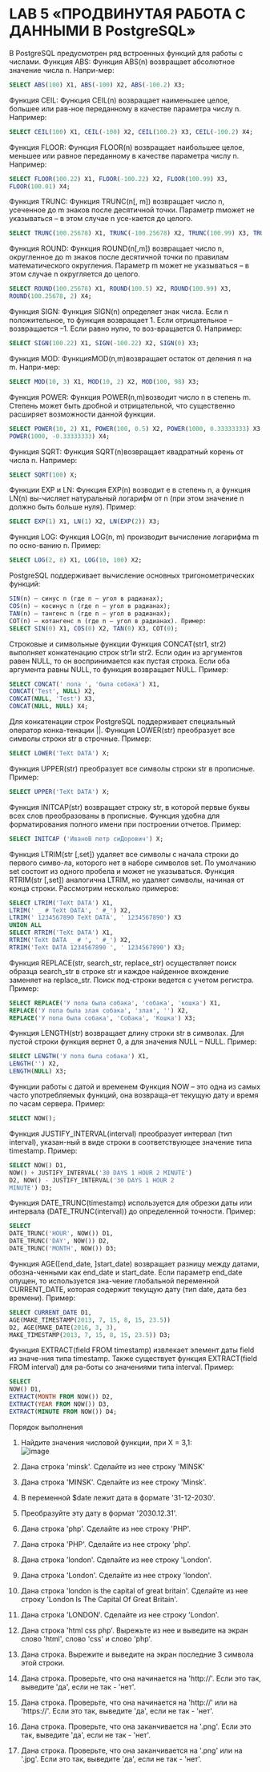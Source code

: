 # LAB 5 «ПРОДВИНУТАЯ РАБОТА С ДАННЫМИ В PostgreSQL»

В PostgreSQL предусмотрен ряд встроенных функций для работы с числами.
Функция ABS: Функция ABS(n) возвращает абсолютное значение числа n. Напри-мер:
```sql
SELECT ABS(100) X1, ABS(-100) X2, ABS(-100.2) X3;
```
Функция CEIL: Функция CEIL(n) возвращает наименьшее целое, большее или рав-ное переданному в качестве параметра числу n. Например:
```sql
SELECT CEIL(100) X1, CEIL(-100) X2, CEIL(100.2) X3, CEIL(-100.2) X4;
```
Функция FLOOR: Функция FLOOR(n) возвращает наибольшее целое, меньшее или равное переданному в качестве параметра числу n. Например:
```sql
SELECT FLOOR(100.22) X1, FLOOR(-100.22) X2, FLOOR(100.99) X3, 
FLOOR(100.01) X4;
```
Функция TRUNC: Функция TRUNC(n[, m]) возвращает число n, усеченное до m знаков после десятичной точки. Параметр mможет не указываться – в этом случае n усе-кается до целого.
```sql
SELECT TRUNC(100.25678) X1, TRUNC(-100.25678) X2, TRUNC(100.99) X3, TRUNC(100.25678, 2) X4;
```
Функция ROUND: Функция ROUND(n[,m]) возвращает число n, округленное до m знаков после десятичной точки по правилам математического округления. Параметр m может не указываться – в этом случае n округляется до целого.
```sql
SELECT ROUND(100.25678) X1, ROUND(100.5) X2, ROUND(100.99) X3, 
ROUND(100.25678, 2) X4;
```
Функция SIGN: Функция SIGN(n) определяет знак числа. Если n положительное, то функция возвращает 1. Если отрицательное – возвращается –1. Если равно нулю, то воз-вращается 0. Например:
```sql
SELECT SIGN(100.22) X1, SIGN(-100.22) X2, SIGN(0) X3;
```
Функция MOD: ФункцияMOD(n,m)возвращает остаток от деления n на m. Напри-мер:
```sql
SELECT MOD(10, 3) X1, MOD(10, 2) X2, MOD(100, 98) X3;
```
Функция POWER: Функция POWER(n,m)возводит число n в степень m. Степень может быть дробной и отрицательной, что существенно расширяет возможности данной функции.
```sql
SELECT POWER(10, 2) X1, POWER(100, 0.5) X2, POWER(1000, 0.33333333) X3, 
POWER(1000, -0.33333333) X4;
```
Функция SQRT: Функция SQRT(n)возвращает квадратный корень от числа n. Например:
```sql
SELECT SQRT(100) X;
```
Функции EXP и LN: Функция EXP(n) возводит e в степень n, а функция LN(n) вы-числяет натуральный логарифм от n (при этом значение n должно быть больше нуля). Пример:
```sql
SELECT EXP(1) X1, LN(1) X2, LN(EXP(2)) X3;
```
Функция LOG: Функция LOG(n, m) производит вычисление логарифма m по осно-ванию n. Пример:
```sql
SELECT LOG(2, 8) X1, LOG(10, 100) X2;
```
PostgreSQL поддерживает вычисление основных тригонометрических функций:
```sql
SIN(n) – синус n (где n – угол в радианах);
COS(n) – косинус n (где n – угол в радианах);
TAN(n) – тангенс n (где n – угол в радианах);
COT(n) – котангенс n (где n – угол в радианах). Пример:
SELECT SIN(0) X1, COS(0) X2, TAN(0) X3, COT(0);
```
Строковые и символьные функции
Функция CONCAT(str1, str2) выполняет конкатенацию строк str1и str2. Если один из аргументов равен NULL, то он воспринимается как пустая строка. Если оба аргумента равны NULL, то функция возвращает NULL. Пример:
```sql
SELECT CONCAT(' попа ', 'была собака') X1,
CONCAT('Test', NULL) X2,
CONCAT(NULL, 'Test') X3,
CONCAT(NULL, NULL) X4;
```
Для конкатенации строк PostgreSQL поддерживает специальный оператор конка-тенации ||.
Функция LOWER(str) преобразует все символы строки str в строчные. Пример:
```sql
SELECT LOWER('TeXt DATA') X;
```
Функция UPPER(str) преобразует все символы строки str в прописные. Пример:
```sql
SELECT UPPER('TeXt DATA') X;
```
Функция INITCAP(str) возвращает строку str, в которой первые буквы всех слов преобразованы в прописные. Функция удобна для форматирования полного имени при построении отчетов. Пример:
```sql
SELECT INITCAP ('ИваноВ петр сиДорович') X;
```
Функция LTRIM(str [,set]) удаляет все символы с начала строки до первого симво-ла, которого нет в наборе символов set. По умолчанию set состоит из одного пробела и может не указываться. 
Функция RTRIM(str [,set]) аналогична LTRIM, но удаляет символы, начиная от конца строки. Рассмотрим несколько примеров:
```sql
SELECT LTRIM('TeXt DATA') X1,
LTRIM(' _ # TeXt DATA', ' #_') X2,
LTRIM(' 1234567890 TeXt DATA', ' 1234567890') X3
UNION ALL
SELECT RTRIM('TeXt DATA') X1,
RTRIM('TeXt DATA _ # ', ' #_') X2,
RTRIM('TeXt DATA 1234567890 ', ' 1234567890') X3;
```
Функция REPLACE(str, search_str, replace_str) осуществляет поиск образца search_str в строке str и каждое найденное вхождение заменяет на replace_str. Поиск под-строки ведется с учетом регистра. Пример:
```sql
SELECT REPLACE('У попа была собака', 'собака', 'кошка') X1,
REPLACE('У попа была злая собака', 'злая', '') X2,
REPLACE('У попа была собака', 'Собака', 'Кошка') X3;
```
Функция LENGTH(str) возвращает длину строки str в символах. Для пустой строки функция вернет 0, а для значения NULL – NULL. Пример:
```sql
SELECT LENGTH('У попа была собака') X1,
LENGTH('') X2,
LENGTH(NULL) X3;
```
Функции работы с датой и временем
Функция NOW – это одна из самых часто употребляемых функций, она возвраща-ет текущую дату и время по часам сервера. Пример:
```sql
SELECT NOW();
```
Функция JUSTIFY_INTERVAL(interval) преобразует интервал (тип interval), указан-ный в виде строки в соответствующее значение типа timestamp. Пример:
```sql
SELECT NOW() D1,
NOW() + JUSTIFY_INTERVAL('30 DAYS 1 HOUR 2 MINUTE')
D2, NOW() - JUSTIFY_INTERVAL('30 DAYS 1 HOUR 2
MINUTE') D3;
```
Функция DATE_TRUNC(timestamp) используется для обрезки даты или интервала (DATE_TRUNC(interval)) до определенной точности. Пример:
```sql
SELECT
DATE_TRUNC('HOUR', NOW()) D1,
DATE_TRUNC('DAY', NOW()) D2,
DATE_TRUNC('MONTH', NOW()) D3;
```
Функция AGE([end_date, ]start_date) возвращает разницу между датами, обозна-ченными как end_date и start_date. Если параметр end_date опущен, то используется зна-чение глобальной переменной CURRENT_DATE, которая содержит текущую дату (тип date, дата без времени). Пример:
```sql
SELECT CURRENT_DATE D1, 
AGE(MAKE_TIMESTAMP(2013, 7, 15, 8, 15, 23.5))
D2, AGE(MAKE_DATE(2016, 3, 3),
MAKE_TIMESTAMP(2013, 7, 15, 8, 15, 23.5)) D3;
```
Функция EXTRACT(field FROM timestamp) извлекает элемент даты field из значе-ния типа timestamp. Также существует функция EXTRACT(field FROM interval) для ра-боты со значениями типа interval. Пример:
```sql
SELECT
NOW() D1,
EXTRACT(MONTH FROM NOW()) D2,
EXTRACT(YEAR FROM NOW()) D3,
EXTRACT(MINUTE FROM NOW()) D4;
```
Порядок выполнения
1.	Найдите значения числовой функции, при Х = 3,1:	 
![image](https://github.com/user-attachments/assets/6628d34d-4ea5-4572-b586-9b2fffeb1a29)

2.	Дана строка 'minsk'. Сделайте из нее строку 'MINSK'
3.	Дана строка 'MINSK'. Сделайте из нее строку 'Minsk'.
4.	В переменной $date лежит дата в формате '31-12-2030'.
5.	Преобразуйте эту дату в формат '2030.12.31'.
6.	Дана строка 'php'. Сделайте из нее строку 'PHP'.
7.	Дана строка 'PHP'. Сделайте из нее строку 'php'.
8.	Дана строка 'london'. Сделайте из нее строку 'London'.
9.	Дана строка 'London'. Сделайте из нее строку 'london'.
10.	Дана строка 'london is the capital of great britain'. Сделайте из нее строку 'London Is The Capital Of Great Britain'.
11.	Дана строка 'LONDON'. Сделайте из нее строку 'London'.
12.	Дана строка 'html css php'. Вырежьте из нее и выведите на экран слово 'html', слово 'css' и слово 'php'.
13.	Дана строка. Вырежите и выведите на экран последние 3 символа этой строки.
14.	Дана строка. Проверьте, что она начинается на 'http://'. Если это так, выведите 'да', если не так - 'нет'.
15.	Дана строка. Проверьте, что она начинается на 'http://' или на 'https://'. Если это так, выведите 'да', если не так - 'нет'.
16.	Дана строка. Проверьте, что она заканчивается на '.png'. Если это так, выведите 'да', если не так - 'нет'.
17.	Дана строка. Проверьте, что она заканчивается на '.png' или на '.jpg'. Если это так, выведите 'да', если не так - 'нет'.

